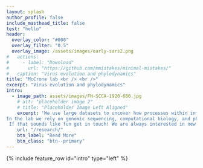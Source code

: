 ```yaml
---
layout: splash
author_profile: false
include_masthead_title: false
test: "hello"
header:
  overlay_color: "#000"
  overlay_filter: "0.5"
  overlay_image: /assets/images/early-sars2.png
#   actions:
#     - label: "Download"
#       url: "https://github.com/mmistakes/minimal-mistakes/"
#   caption: "Virus evolution and phylodynamics"
title: "McCrone lab <br /> <br />"
excerpt: "Virus evolution and phylodynamics"
intro:
  - image_path: assets/images/FH-SCCA-1920-680.jpg
    # alt: "placeholder image 2"
    # title: "Placeholder Image Left Aligned"
    excerpt: 'We use large datasets to uncover how processes within infected hosts and across continents shape pathogen diversity and impact human health.
In the lab we rely on genomic sequencing, computational biology, and phylogenetics to decode past events and understand current trends in viral evolution and epidemiology. 
 If that sounds like fun get in touch! We are always interested in new collaborations and team members. The McCrone lab is based in the Vaccine and Infectious Disease Division at the Fred Hutch in Seattle, WA.'
    url: "/research/"
    btn_label: "Read More"
    btn_class: "btn--primary"
---
```




{% include feature_row id="intro" type="left" %}


